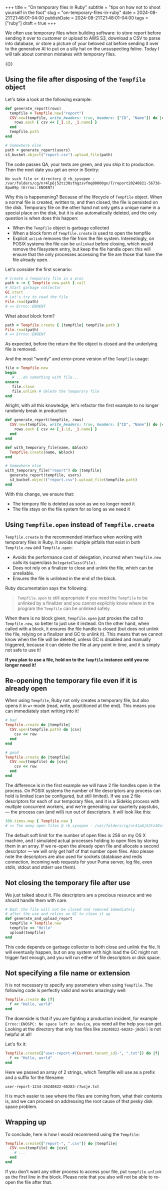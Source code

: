 +++
title = "On temporary files in Ruby"
subtitle = "tips on how not to shoot yourself in the foot"
slug = "on-temporary-files-in-ruby"
date = 2024-08-21T21:48:01-04:00
publishDate = 2024-08-21T21:48:01-04:00
tags = ["ruby"]
draft = true
+++

We often use temporary files when building software: to store report before sending it over to customer or upload to AWS S3, download a CSV to parse into database, or store a picture of your beloved cat before sending it over to the generative AI to put on a silly hat on the unsuspecting feline. Today I will talk about common mistakes with temporary files.

<!--more-->

{{<toc>}}

## Using the file after disposing of the `Tempfile` object

Let's take a look at the following example:

```ruby
def generate_report(rows)
  tempfile = Tempfile.new("report")
  CSV.new(tempfile, write_headers: true, headers: ["ID", "Name"]) do |csv|
    rows.each { csv << [_1.id, _1.name] }
  end
  tempfile.path
end

# Somewhere else
path = generate_report(users)
s3_bucket.object("report.csv").upload_file(path)
```

The code passes QA, your tests are green, and you ship it to production. Then the next date you get an error in Sentry:

```plain
No such file or directory @ rb_sysopen - /var/folders/cg/nr4lp6j52tz30sthgzsvfmq00000gn/T/report20240821-56738-8pw09p (Errno::ENOENT)
```

Why this is happenening? Because of the lifecycle of `Tempfile` object. When a normal file is created, written to, and then closed, the file is persisted on the disk. Temporary file on the other hand not only gets a unique name in a special place on the disk, but it is also automatically deleted, and the only question is when does this happen:

* When the `Tempfile` object is garbage collected
* When a block form of `Tempfile.create` is used to open the tempfile
* Explicit `unlink` removes the file from the file system. Interestingly, on POSIX systems the file can be `unlinked` before closing, which would remove the filesystem entry, but keep the file handle open: this will ensure that the only processes accessing the file are those that have the file already open.

Let's consider the first scenario:

```ruby
# Create a temporary file in a proc
path = -> { Tempfile.new.path }.call
# Start garbage collector
GC.start
# Let's try to read the file
File.read(path)
# => Errno::ENOENT
```

What about block form?

```ruby
path = Tempfile.create { |tempfile| tempfile.path }
File.read(path)
# => Errno::ENOENT
```

As expected, before the return the file object is closed and the underlying file is removed.

And the most "wordy" and error-prone version of the `Tempfile` usage:

```ruby
file = Tempfile.new
begin
   # ...do something with file...
ensure
   file.close
   file.unlink # delete the temporary file
end
```

Alright, with all this knowledge, let's refactor the first example to no longer randomly break in production:

```ruby
def generate_report(tempfile, rows)
  CSV.new(tempfile, write_headers: true, headers: ["ID", "Name"]) do |csv|
    rows.each { csv << [_1.id, _1.name] }
  end
end

def with_temporary_file(name, &block)
  Tempfile.create(name, &block)
end

# Somewhere else
with_temporary_file("report") do |tempfile|
  generate_report(tempfile, users)
  s3_bucket.object("report.csv").upload_file(tempfile.path)
end
```

With this change, we ensure that:

* The tempory file is deleted as soon as we no longer need it
* The file stays on the file system for as long as we need it

## Using `Tempfile.open` instead of `Tempfile.create`

`Tempfile.create` is the recommended interface when working with temporary files in Ruby. It avoids multiple pitfalls that exist in both `Tempfile.new` and `Tempfile.open`:

* Avoids the performance cost of delegation, incurred when `Tempfile.new` calls its superclass `DelegateClass(File)`.
* Does not rely on a finalizer to close and unlink the file, which can be unreliable.
* Ensures the file is unlinked in the end of the block.

Ruby documentation says the following:

> `Tempfile.open` is still appropriate if you need the `Tempfile` to be unlinked by a finalizer and you cannot explicitly know where in the program the `Tempfile` can be unlinked safely.

When there is no block given, `Tempfile.open` just proxies the call to `Tempfile.new`, so better to just use it instead. On the other hand, when called with a block, it ensures the file handle is closed (but does not unlink the file, relying on a finalizer and GC to unlink it). This means that we cannot know when the file will be deleted, unless GC is disabled and manually triggered, because it can delete the file at any point in time, and it is simply not safe to use it!

**If you plan to use a file, hold on to the `Tempfile` instance until you no longer need it!**

## Re-opening the temporary file even if it is already open

When using `Tempfile`, Ruby not only creates a temporary file, but also opens it in `w+` mode (read, write, posititioned at the end). This means you can immediately start writing into it!

```ruby
# bad
Tempfile.create do |tempfile|
  CSV.open(tempfile.path) do |csv|
    csv << row
  end
end

# good
Tempfile.create do |tempfile|
  CSV.new(tempfile) do |csv|
    csv << row
  end
end
```

The difference is in the first example we will have 2 file handles open in the process. On POSIX systems the number of file descriptors any process can hold is limited (can be configured, but still limited). If we use 2 file descriptors for each of our temporary files, and it is a Sidekiq process with multiple concurrent workers, and we're generating our quarterly paystubs,— the process can (and will) run out of descriptors. It will look like this:

```ruby
300.times.map { Tempfile.new }
# => Too many open files @ rb_sysopen - /var/folders/cg/nr4lp6j52tz30sthgzsvfmq00000gn/T/20240822-60283-9a00gd (Errno::EMFILE)
```

The default soft limit for the number of open files is 256 on my OS X machine, and I simulated actual processes holding to open files by storing them in an array. If we re-open the already open file and allocate a second descriptor — we will only get half of that number open files. Also please note the descriptors are also used for sockets (database and redis connection, incoming web requests for your Puma server, log file, even stdin, stdout and stderr use them).

## Not closing the temporary file after use

We just talked about it. File descriptors are a precious resource and we should handle them with care.

```ruby
# Bad: the file will not be closed and removed immediately
# after the use and relies on GC to clean it up
def generate_and_upload_report
  tempfile = Tempfile.new
  tempfile << "Hello"
  upload(tempfile)
end
```

This code depends on garbage collector to both close and unlink the file. It will eventually happen, but on any system with high load the GC might not trigger fast enough, and you will run either of file descriptors or disk space.

## Not specifying a file name or extension

It is not necessary to specify any parameters when using `Tempfile`. The following code is perfectly valid and works amazingly well:

```ruby
Tempfile.create do |f|
  f << "Hello, world"
end
```

The downside is that if you are fighting a production incident, for example `Errno::ENOSPC: No space left on device`, you need all the help you can get. Looking at the directory that only has files like `20240822-60283-j8dbll` is not helpful at all!

Let's fix it:

```ruby
Tempfile.create(["user-report-#{Current.tenant_id}-", ".txt"]) do |f|
  f << "Hello, world"
end
```

Here we passed an array of 2 strings, which Tempfile will use as a prefix and a suffix for the filename:

```
user-report-1234-20240822-60283-r7wsje.txt
```

It is much easier to see where the files are coming from, what their contents is, and we can proceed on addressing the root cause of thst pesky disk space problem.

## Wrapping up

To conclude, here is how I would recommend using the `Tempfile`:

```ruby
Tempfile.create(["report-", ".csv"]) do |tempfile|
  CSV.new(tempfile) do |csv|
    # ...
  end
end
```

If you don't want any other process to access your file, put `tempfile.unlink` as the first line in the block. Please note that you also will not be able to re-open the file after that.
